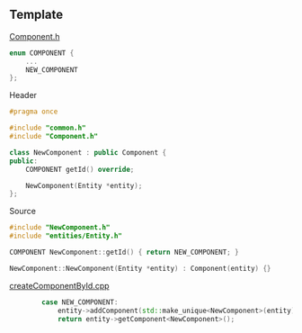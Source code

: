 ## Template

[Component.h](Component.h)
```cpp
enum COMPONENT {
    ...
    NEW_COMPONENT
};
```
Header
```cpp
#pragma once

#include "common.h"
#include "Component.h"

class NewComponent : public Component {
public:
    COMPONENT getId() override;

    NewComponent(Entity *entity);
};
```
Source
```cpp
#include "NewComponent.h"
#include "entities/Entity.h"

COMPONENT NewComponent::getId() { return NEW_COMPONENT; }

NewComponent::NewComponent(Entity *entity) : Component(entity) {}
```
[createComponentById.cpp](createComponentById.cpp)
```cpp
        case NEW_COMPONENT:
            entity->addComponent(std::make_unique<NewComponent>(entity));
            return entity->getComponent<NewComponent>();
```